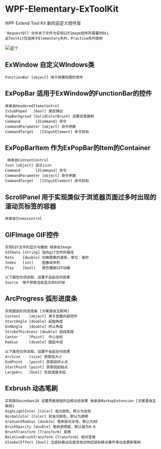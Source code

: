 # WPF-Elementary-ExToolKit
 WPF Extend Tool Kit
新的自定义控件库

	'RequestDll'文件夹下文件为实现GIFImage控件所需要的DLL
	此Toolkit仅适用于Elementary系列，Practise系列使用
![这个](https://github.com/IPpaTsuEr/WPF-Practise-ToolLib)
	
## ExWindow 自定义WIndows类
	
	FunctionBar [object] 用于放置标题栏控件

## ExPopBar 适用于ExWindow的FunctionBar的控件
	继承自HeaderedItemsControl
	IsSubPoped   [bool] 是否弹出
	PopBackgroud [SolidColorBrush] 设置背景画刷
	Command       [ICommand] 命令
	CommandParameter [object] 命令参数
	CommandTarget   [IInputElement] 命令目标

## ExPopBarItem 作为ExPopBar的Item的Container
	 继承自ContentControl
	Icon [object] 显示icon
	Command       [ICommand] 命令
	CommandParameter [object] 命令参数
	CommandTarget   [IInputElement] 命令目标

## ScrollPanel 用于实现类似于浏览器页面过多时出现的滚动页标签的容器
 	继承自ItemsControl

## GIFImage GIF控件
 	实现GIF文件的显示与播放 继承自Image
	GIFData [string] 指向gif文件的路径
	Rate    [double] 切换图像的速率，单位：毫秒
	Index   [int]    图像帧序列
	Play    [bool]   是否播放GIF动画
	
	以下属性仅供读取，设置不会起任何效果
	Source  用于获取当前显示的GIF帧
	
## ArcProgress 弧形进度条
 	实现圆弧形的进度条 [方案源自互联网]
	Content    [object] 用于放置内容控件
	StartAngle [double] 起始角度
	EndAngle   [double] 终止角度
	StrokeThickness [double] 弧线宽度
	Center     [Point]  中心坐标
	Radius     [double] 圆弧半径
	
	以下属性仅供读取，设置不会起任何效果
	ArcSize    [size] 获取弧大小
	EndPoint   [point] 获取弧终止点
	StartPoint [point] 获取弧起始点
	LargeArc   [bool] 优弧或是劣弧
	
## Exbrush 动态笔刷
 	实现类似windows10 设置界面按钮的边框动态效果 继承自MarkupExtension [方案源自互联网]
	HighLightColor [Color] 高光颜色，默认为白色
	NormalColor [Color] 非高光颜色，默认为透明
	GradientRadius [double] 笔刷高光半径，默认为80
	BrushOpacity [double] 笔刷透明度，默认值为0.8
	BrushTransform [Transform] 变换
	RelativeBrushTransform [Transform] 相对变换
	GloabalEffect [bool] 当鼠标移出后是否依旧响应鼠标移动事件来动态更新笔刷
